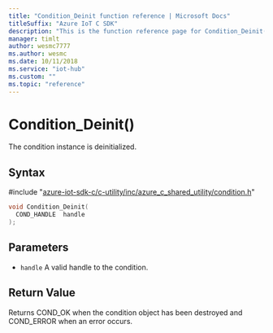 ```yaml
---                             
title: "Condition_Deinit function reference | Microsoft Docs" 
titleSuffix: "Azure IoT C SDK"            
description: "This is the function reference page for Condition_Deinit() in the Azure IoT C SDK. This SDK is used with the Azure IoT Hub and Azure IoT Hub Device Provisioning Service"            
manager: timlt                 
author: wesmc7777              
ms.author: wesmc               
ms.date: 10/11/2018                    
ms.service: "iot-hub"             
ms.custom: ""                
ms.topic: "reference"        
---                            
```


# Condition_Deinit()

The condition instance is deinitialized.

## Syntax

\#include "[azure-iot-sdk-c/c-utility/inc/azure_c_shared_utility/condition.h](../condition-h.md)"  
```C
void Condition_Deinit(
  COND_HANDLE  handle
);
```

## Parameters
* `handle` A valid handle to the condition.

## Return Value
Returns COND_OK when the condition object has been destroyed and COND_ERROR when an error occurs.

